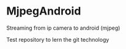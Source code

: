 MjpegAndroid
============

Streaming from ip camera to android (mjpeg)

Test repository to lern the git technology
